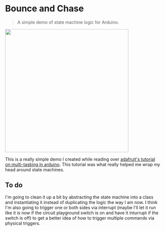 # Bounce and Chase

> A simple demo of state machine logic for Arduino.

<img src="readme_attachments/bounce_and_chase_demo.gif" height="400">

This is a really simple demo I created while reading over [adafruit's tutorial on multi-tasking in arduino](https://learn.adafruit.com/multi-tasking-the-arduino-part-1/overview). This tutorial was what really helped me wrap my head around state machines.

## To do
I'm going to clean it up a bit by abstracting the state machine into a class and instantiating it instead of duplicating the logic the way I am now. I think I'm also going to trigger one or both sides via interrupt (maybe I'll let it run like it is now if the circuit playground switch is on and have it inturrupt if the switch is off) to get a better idea of how to trigger multiple commands via physical triggers.